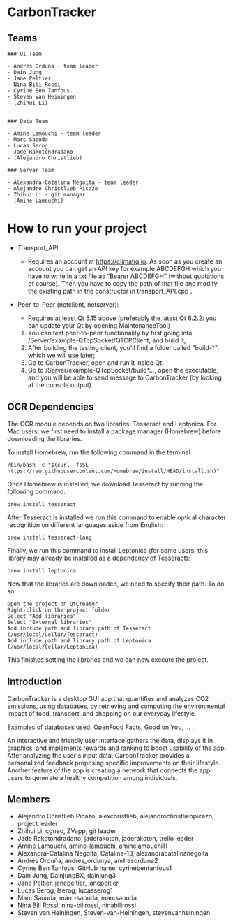# CarbonTracker

## Teams

    ### UI Team

    - Andrés Orduña - team leader
    - Dain Jung
    - Jane Peltier
    - Nina Bili Rossi
    - Cyrine Ben Tanfous
    - Steven van Heiningen
    - (Zhihui Li)


    ### Data Team

    - Amine Lamouchi - team leader
    - Marc Saouda
    - Lucas Serog
    - Jade Rakotondradano
    - (Alejandro Christlieb)

    ### Server Team

    - Alexandra-Catalina Negoita - team leader
    - Alejandro Christlieb Picazo
    - Zhihui Li - git manager
    - (Amine Lamouchi)


# How to run your project
- Transport_API

  - Requires an account at https://climatiq.io. As soon as you create an account you can get an API key for example ABCDEFGH which you have to write in a txt file as 
“Bearer ABCDEFGH” (without quotations of course). Then you have to copy the path of that file and modify the existing path in the constructor in transport_API.cpp  .


- Peer-to-Peer (netclient, netserver):
  - Requires at least Qt 5.15 above (preferably the latest Qt 6.2.2: you can update your Qt by opening MaintenanceTool)
  1. You can test peer-to-peer functionality by first going into /Server/example-QTcpSocket/QTCPClient, and build it;
  2. After building the testing client, you'll find a folder called "build-*", which we will use later;
  3. Go to CarbonTracker, open and run it inside Qt.
  4. Go to /Server/example-QTcpSocket/build*..., open the executable, and you will be able to send message to CarbonTracker (by looking at the console output).

## OCR Dependencies

The OCR module depends on two libraries: Tesseract and Leptonica. For Mac users, we first need to install a package manager (Homebrew) before downloading the libraries.

To install Homebrew, run the following command in the terminal :

    /bin/bash -c "$(curl -fsSL https://raw.githubusercontent.com/Homebrew/install/HEAD/install.sh)"

Once Homebrew is installed, we download Tesseract by running the following command: 
    
    brew install tesseract
    
After Tesseract is installed we run this command to enable optical character recognition on different languages aside from English:

    brew install tesseract-lang
    
Finally, we run this command to install Leptonica (for some users, this library may already be installed as a dependency of Tesseract):

    brew install leptonica
    
Now that the libraries are downloaded, we need to specify their path. To do so:

    Open the project on QtCreator
    Right-click on the project folder
    Select "Add libraries"
    Select "External libraries"
    Add include path and library path of Tesseract (/usr/local/Cellar/Tesseract)
    Add include path and library path of Leptonica (/usr/local/Cellar/Leptonica)
    
This finishes setting the libraries and we can now execute the project.

## Introduction
CarbonTracker is a desktop GUI app that quantifies and analyzes CO2 emissions, using databases, by retrieving and computing the environmental impact
of food, transport, and shopping on our everyday lifestyle.

Examples of databases used: OpenFood Facts, Good on You, ... .

An interactive and friendly user interface gathers the data, displays it in graphics, and implements rewards and ranking to boost usability of the app.
After analyzing the user's input data, CarbonTracker provides a personalized feedback proposing specific improvements on their lifestyle.
Another feature of the app is creating a network that connects the app users to generate a healthy competition among individuals.

## Members

- Alejandro Christlieb Picazo, alexchristlieb, alejandrochristliebpicazo, project leader
- Zhihui Li, cgneo, ZVapp, git leader
- Jade Rakotondradano, jaderakoton, jaderakoton, trello leader
- Amine Lamouchi, amine-lamouchi, aminelamouchi11
- Alexandra-Catalina Negoita, Catalina-13, alexandracatalinanegoita
- Andrés Orduña, andres_ordunya, andresorduna2
- Cyrine Ben Tanfous, GitHub name, cyrinebentanfous1
- Dain Jung, DainjungBX, dainjung3
- Jane Peltier, janepeltier, janepeltier
- Lucas Serog, lserog, lucasserog1
- Marc Saouda, marc-saouda, marcsaouda
- Nina Bili Rossi, nina-bilirossi, ninabilirossi
- Steven van Heiningen, Steven-van-Heiningen, stevenvanheiningen
